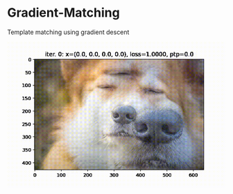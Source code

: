 # Gradient-Matching
Template matching using gradient descent 

![](https://github.com/ShayanShahsiah/Gradient-Matching/blob/main/sample.gif)